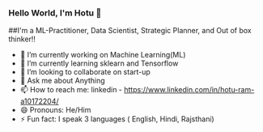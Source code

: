 ### Hello World, I'm Hotu 👋

##I'm a ML-Practitioner, Data Scientist, Strategic Planner, and Out of box thinker!!


- 🔭 I’m currently working on Machine Learning(ML)
- 🌱 I’m currently learning sklearn and Tensorflow
- 👯 I’m looking to collaborate on start-up
- 💬 Ask me about Anything
- 📫 How to reach me: linkedin - https://www.linkedin.com/in/hotu-ram-a10172204/
- 😄 Pronouns: He/Him
- ⚡ Fun fact: I speak 3 languages ( English, Hindi, Rajsthani)



<!--
**HotuRam/HotuRam** is a ✨ _special_ ✨ repository because its `README.md` (this file) appears on your GitHub profile.

Here are some ideas to get you started:
